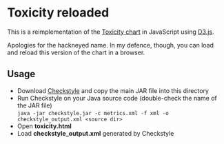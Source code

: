 # Toxicity reloaded

This is a reimplementation of the [Toxicity chart][1] in JavaScript using [D3.js][2]. 

Apologies for the hackneyed name. In my defence, though, you can load and reload this version of the chart in a browser.

## Usage

* Download [Checkstyle][3] and copy the main JAR file into this directory
* Run Checkstyle on your Java source code (double-check the name of the JAR file)  
`java -jar checkstyle.jar -c metrics.xml -f xml -o checkstyle_output.xml <source dir>`
* Open **toxicity.html**
* Load **checkstyle_output.xml** generated by Checkstyle


[1]: http://erik.doernenburg.com/2008/11/how-toxic-is-your-code/
[2]: http://d3js.org
[3]: https://github.com/checkstyle/checkstyle/releases/download/checkstyle-8.43/checkstyle-8.43-all.jar

